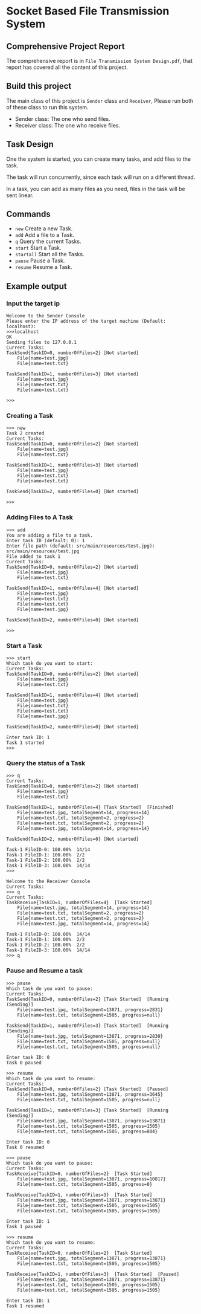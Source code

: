 # Socket Based File Transmission System

## Comprehensive Project Report 

The comprehensive report is in `File Transmission System Design.pdf`, that report has covered all the content of this project.


## Build this project
The main class of this project is `Sender` class and `Receiver`, Please run both of these class to run this system.

* Sender class: The one who send files.
* Receiver class: The one who receive files.

## Task Design

One the system is started, you can create many tasks, and add files to the task.

The task will run concurrently, since each task will run on a different thread.

In a task, you can add as many files as you need, files in the task will be sent linear.


## Commands
* `new` Create a new Task.
* `add` Add a file to a Task.
* `q`   Query the current Tasks.
* `start` Start a Task.
* `startall` Start all the Tasks.
* `pause` Pause a Task.
* `resume` Resume a Task.


## Example output

### Input the target ip

```shell
Welcome to the Sender Console
Please enter the IP address of the target machine (Default: localhost):
>>>localhost
OK
Sending files to 127.0.0.1
Current Tasks:
TaskSend{TaskID=0, numberOfFiles=2}	[Not started]
	File{name=test.jpg}
	File{name=test.txt}

TaskSend{TaskID=1, numberOfFiles=3}	[Not started]
	File{name=test.jpg}
	File{name=test.txt}
	File{name=test.txt}

>>> 
```

### Creating a Task


```shell
>>> new
Task 2 created
Current Tasks:
TaskSend{TaskID=0, numberOfFiles=2}	[Not started]
	File{name=test.jpg}
	File{name=test.txt}

TaskSend{TaskID=1, numberOfFiles=3}	[Not started]
	File{name=test.jpg}
	File{name=test.txt}
	File{name=test.txt}

TaskSend{TaskID=2, numberOfFiles=0}	[Not started]

>>> 
```

### Adding Files to A Task


```shell
>>> add
You are adding a file to a task.
Enter task ID (default: 0): 1
Enter file path (default: src/main/resources/test.jpg): src/main/resources/test.jpg
File added to task 1
Current Tasks:
TaskSend{TaskID=0, numberOfFiles=2}	[Not started]
	File{name=test.jpg}
	File{name=test.txt}

TaskSend{TaskID=1, numberOfFiles=4}	[Not started]
	File{name=test.jpg}
	File{name=test.txt}
	File{name=test.txt}
	File{name=test.jpg}

TaskSend{TaskID=2, numberOfFiles=0}	[Not started]

>>> 
```

### Start a Task
```shell
>>> start
Which task do you want to start: 
Current Tasks:
TaskSend{TaskID=0, numberOfFiles=2}	[Not started]
	File{name=test.jpg}
	File{name=test.txt}

TaskSend{TaskID=1, numberOfFiles=4}	[Not started]
	File{name=test.jpg}
	File{name=test.txt}
	File{name=test.txt}
	File{name=test.jpg}

TaskSend{TaskID=2, numberOfFiles=0}	[Not started]

Enter task ID: 1
Task 1 started
>>>
```

### Query the status of a Task

```shell
>>> q
Current Tasks:
TaskSend{TaskID=0, numberOfFiles=2}	[Not started]
	File{name=test.jpg}
	File{name=test.txt}

TaskSend{TaskID=1, numberOfFiles=4}	[Task Started]	[Finished]
	File{name=test.jpg, totalSegment=14, progress=14}
	File{name=test.txt, totalSegment=2, progress=2}
	File{name=test.txt, totalSegment=2, progress=2}
	File{name=test.jpg, totalSegment=14, progress=14}

TaskSend{TaskID=2, numberOfFiles=0}	[Not started]

Task-1 FileID-0: 100.00%  14/14
Task-1 FileID-1: 100.00%  2/2
Task-1 FileID-2: 100.00%  2/2
Task-1 FileID-3: 100.00%  14/14
>>> 
```

```shell
Welcome to the Receiver Console
Current Tasks:
>>> q
Current Tasks:
TaskReceive{TaskID=1, numberOfFiles=4}	[Task Started]
	File{name=test.jpg, totalSegment=14, progress=14}
	File{name=test.txt, totalSegment=2, progress=2}
	File{name=test.txt, totalSegment=2, progress=2}
	File{name=test.jpg, totalSegment=14, progress=14}

Task-1 FileID-0: 100.00%  14/14
Task-1 FileID-1: 100.00%  2/2
Task-1 FileID-2: 100.00%  2/2
Task-1 FileID-3: 100.00%  14/14
>>> q
```

### Pause and Resume a task

```shell
>>> pause
Which task do you want to pause: 
Current Tasks:
TaskSend{TaskID=0, numberOfFiles=2}	[Task Started]	[Running (Sending)]
	File{name=test.jpg, totalSegment=13871, progress=2831}
	File{name=test.txt, totalSegment=1505, progress=null}

TaskSend{TaskID=1, numberOfFiles=3}	[Task Started]	[Running (Sending)]
	File{name=test.jpg, totalSegment=13871, progress=2830}
	File{name=test.txt, totalSegment=1505, progress=null}
	File{name=test.txt, totalSegment=1505, progress=null}

Enter task ID: 0
Task 0 paused
```

```shell
>>> resume
Which task do you want to resume: 
Current Tasks:
TaskSend{TaskID=0, numberOfFiles=2}	[Task Started]	[Paused]
	File{name=test.jpg, totalSegment=13871, progress=3645}
	File{name=test.txt, totalSegment=1505, progress=null}

TaskSend{TaskID=1, numberOfFiles=3}	[Task Started]	[Running (Sending)]
	File{name=test.jpg, totalSegment=13871, progress=13871}
	File{name=test.txt, totalSegment=1505, progress=1505}
	File{name=test.txt, totalSegment=1505, progress=804}

Enter task ID: 0
Task 0 resumed
```

```shell
>>> pause
Which task do you want to pause: 
Current Tasks:
TaskReceive{TaskID=0, numberOfFiles=2}	[Task Started]
	File{name=test.jpg, totalSegment=13871, progress=10817}
	File{name=test.txt, totalSegment=1505, progress=0}

TaskReceive{TaskID=1, numberOfFiles=3}	[Task Started]
	File{name=test.jpg, totalSegment=13871, progress=13871}
	File{name=test.txt, totalSegment=1505, progress=1505}
	File{name=test.txt, totalSegment=1505, progress=1505}

Enter task ID: 1
Task 1 paused
```


```shell
>>> resume
Which task do you want to resume: 
Current Tasks:
TaskReceive{TaskID=0, numberOfFiles=2}	[Task Started]
	File{name=test.jpg, totalSegment=13871, progress=13871}
	File{name=test.txt, totalSegment=1505, progress=1505}

TaskReceive{TaskID=1, numberOfFiles=3}	[Task Started]	[Paused]
	File{name=test.jpg, totalSegment=13871, progress=13871}
	File{name=test.txt, totalSegment=1505, progress=1505}
	File{name=test.txt, totalSegment=1505, progress=1505}

Enter task ID: 1
Task 1 resumed
```
